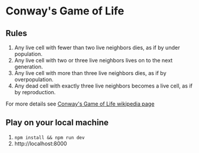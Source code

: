 # Conway's Game of Life 

## Rules 

1. Any live cell with fewer than two live neighbors dies, as if by under population.
2. Any live cell with two or three live neighbors lives on to the next generation.
3. Any live cell with more than three live neighbors dies, as if by overpopulation.
4. Any dead cell with exactly three live neighbors becomes a live cell, as if by reproduction.

For more details see [Conway's Game of Life wikipedia page](https://en.wikipedia.org/wiki/Conway%27s_Game_of_Life)

## Play on your local machine
1. `npm install && npm run dev`
2. http://localhost:8000
